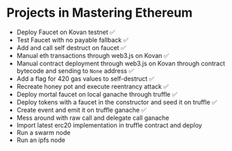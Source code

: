 # Projects in Mastering Ethereum

- Deploy Faucet on Kovan testnet ✅
- Test Faucet with no payable fallback ✅
- Add and call self destruct on faucet ✅
- Manual eth transactions through web3.js on Kovan ✅
- Manual contract deployment through web3.js on Kovan through contract bytecode and sending to `None` address ✅
- Add a flag for 420 gas values to self-destruct ✅
- Recreate honey pot and execute reentrancy attack ✅
- Deploy mortal faucet on local ganache through truffle ✅
- Deploy tokens with a faucet in the constructor and seed it on truffle ✅
- Create event and emit it on truffle ganache ✅
- Mess around with raw call and delegate call ganache
- Import latest erc20 implementation in truffle contract and deploy
- Run a swarm node
- Run an ipfs node
